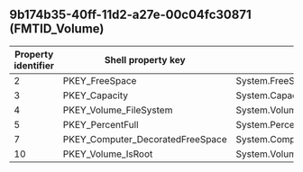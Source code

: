 ## 9b174b35-40ff-11d2-a27e-00c04fc30871 (FMTID_Volume)

Property identifier | Shell property key | Shell name | Alias
--- | --- | --- | ---
2 | PKEY_FreeSpace | System.FreeSpace | PID_VOLUME_FREE
3 | PKEY_Capacity | System.Capacity | PID_VOLUME_CAPACITY
4 | PKEY_Volume_FileSystem | System.Volume.FileSystem | PID_VOLUME_FILESYSTEM
5 | PKEY_PercentFull | System.PercentFull | 
7 | PKEY_Computer_DecoratedFreeSpace | System.Computer.DecoratedFreeSpace | 
10 | PKEY_Volume_IsRoot | System.Volume.IsRoot | 

